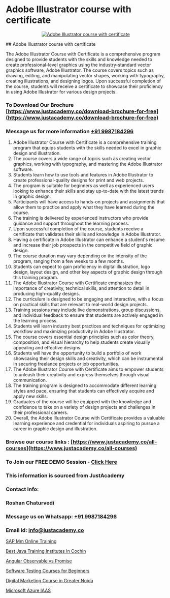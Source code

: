 # Adobe Illustrator course with certificate

<p align="center">
  <a href="https://justacademy.co/all-courses">
    <img src="https://i.ibb.co/P5KtSQ2/ui-ux.png" alt="Adobe Illustrator course with certificate">
  </a>
</p>
## Adobe Illustrator course with certificate

The Adobe Illustrator Course with Certificate is a comprehensive program designed to provide students with the skills and knowledge needed to create professional-level graphics using the industry-standard vector graphics software, Adobe Illustrator. The course covers topics such as drawing, editing, and manipulating vector shapes, working with typography, creating illustrations, and designing logos. Upon successful completion of the course, students will receive a certificate to showcase their proficiency in using Adobe Illustrator for various design projects.
### To Download Our Brochure [https://www.justacademy.co/download-brochure-for-free](https://www.justacademy.co/download-brochure-for-free)
### Message us for more information [+91 9987184296](https://api.whatsapp.com/send?phone=919987184296)
1) Adobe Illustrator Course with Certificate is a comprehensive training program that equips students with the skills needed to excel in graphic design and illustration.
2) The course covers a wide range of topics such as creating vector graphics, working with typography, and mastering the Adobe Illustrator software.
3) Students learn how to use tools and features in Adobe Illustrator to create professional-quality designs for print and web projects.
4) The program is suitable for beginners as well as experienced users looking to enhance their skills and stay up-to-date with the latest trends in graphic design.
5) Participants will have access to hands-on projects and assignments that allow them to practice and apply what they have learned during the course.
6) The training is delivered by experienced instructors who provide guidance and support throughout the learning process.
7) Upon successful completion of the course, students receive a certificate that validates their skills and knowledge in Adobe Illustrator.
8) Having a certificate in Adobe Illustrator can enhance a student's resume and increase their job prospects in the competitive field of graphic design.
9) The course duration may vary depending on the intensity of the program, ranging from a few weeks to a few months.
10) Students can expect to gain proficiency in digital illustration, logo design, layout design, and other key aspects of graphic design through this training program.
11) The Adobe Illustrator Course with Certificate emphasizes the importance of creativity, technical skills, and attention to detail in producing high-quality designs.
12) The curriculum is designed to be engaging and interactive, with a focus on practical skills that are relevant to real-world design projects.
13) Training sessions may include live demonstrations, group discussions, and individual feedback to ensure that students are actively engaged in the learning process.
14) Students will learn industry best practices and techniques for optimizing workflow and maximizing productivity in Adobe Illustrator.
15) The course covers essential design principles such as color theory, composition, and visual hierarchy to help students create visually appealing and effective designs.
16) Students will have the opportunity to build a portfolio of work showcasing their design skills and creativity, which can be instrumental in securing freelance projects or job opportunities.
17) The Adobe Illustrator Course with Certificate aims to empower students to unleash their creativity and express themselves through visual communication.
18) The training program is designed to accommodate different learning styles and pace, ensuring that students can effectively acquire and apply new skills.
19) Graduates of the course will be equipped with the knowledge and confidence to take on a variety of design projects and challenges in their professional careers.
20) Overall, the Adobe Illustrator Course with Certificate provides a valuable learning experience and credential for individuals aspiring to pursue a career in graphic design and illustration.

### Browse our course links : [https://www.justacademy.co/all-courses](https://www.justacademy.co/all-courses) 
### To Join our FREE DEMO Session - [Click Here](https://www.justacademy.co/register-for-course-demo)


### This information is sourced from JustAcademy
### Contact Info:
### Roshan Chaturvedi
### Message us on Whatsapp: [+91 9987184296](https://api.whatsapp.com/send?phone=919987184296)
### Email id: [info@justacademy.co](mailto:info@justacademy.co)
                
[SAP Mm Online Training](https://www.linkedin.com/pulse/sap-mm-online-training-justacademy-kolkata-ojj4f/)

[Best Java Training Institutes In Cochin](https://www.linkedin.com/pulse/best-java-training-institutes-cochin-justacademy-las-vegas-tg34f?trackingId=toGF%2BYRLPIeNPGnL%2F57sUA%3D%3D&lipi=urn%3Ali%3Apage%3Ad_flagship3_company_admin%3BSRVvZqxTRJ2BK3zMbr9wpQ%3D%3D)

[Angular Observable vs Promise](https://medium.com/@mistersumit961/angular-observable-vs-promise-934bad285614)

[Software Testing Courses for Beginners](https://medium.com/@mistersumit961/software-testing-courses-for-beginners-938a0cfc32aa)

[Digital Marketing Course in Greater Noida](https://justacademyin.github.io/justacademy/digital-marketing-course-in-greater-noida)

[Microsoft Azure IAAS](https://justacademyin.github.io/justacademy/microsoft-azure-iaas)

